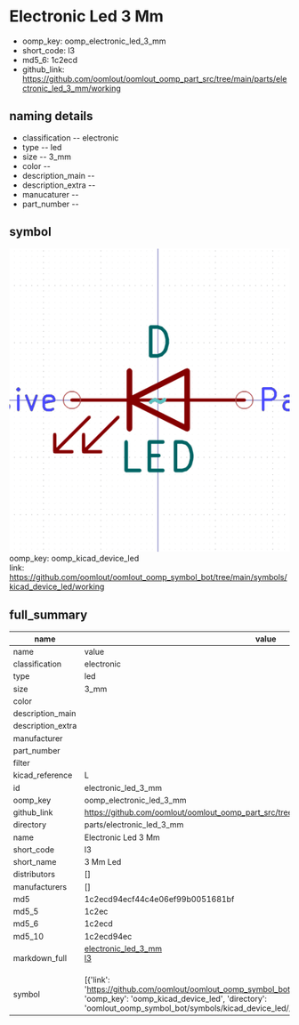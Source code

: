 # Electronic Led 3 Mm

  
* oomp_key: oomp_electronic_led_3_mm 
* short_code: l3
* md5_6: 1c2ecd  
* github_link: https://github.com/oomlout/oomlout_oomp_part_src/tree/main/parts/electronic_led_3_mm/working  
## naming details
* classification -- electronic
* type -- led
* size -- 3_mm
* color -- 
* description_main -- 
* description_extra -- 
* manucaturer -- 
* part_number -- 



## symbol

![](symbol/0/working/working_600.png)  
oomp_key: oomp_kicad_device_led  
link: https://github.com/oomlout/oomlout_oomp_symbol_bot/tree/main/symbols/kicad_device_led/working  


## full_summary
| name | value | 
| --- | --- | 
| name | value | 
| classification | electronic | 
| type | led | 
| size | 3_mm | 
| color |  | 
| description_main |  | 
| description_extra |  | 
| manufacturer |  | 
| part_number |  | 
| filter |  | 
| kicad_reference | L | 
| id | electronic_led_3_mm | 
| oomp_key | oomp_electronic_led_3_mm | 
| github_link | https://github.com/oomlout/oomlout_oomp_part_src/tree/main/parts/electronic_led_3_mm/working | 
| directory | parts/electronic_led_3_mm | 
| name | Electronic Led 3 Mm | 
| short_code | l3 | 
| short_name | 3 Mm Led | 
| distributors | [] | 
| manufacturers | [] | 
| md5 | 1c2ecd94ecf44c4e06ef99b0051681bf | 
| md5_5 | 1c2ec | 
| md5_6 | 1c2ecd | 
| md5_10 | 1c2ecd94ec | 
| markdown_full | [electronic_led_3_mm](https://github.com/oomlout/oomlout_oomp_part_src/tree/main/parts/electronic_led_3_mm/working)<br>[l3](https://github.com/oomlout/oomlout_oomp_part_src/tree/main/parts/electronic_led_3_mm/working)<br><br> | 
| symbol | [{'link': 'https://github.com/oomlout/oomlout_oomp_symbol_bot/tree/main/symbols/kicad_device_led', 'oomp_key': 'oomp_kicad_device_led', 'directory': 'oomlout_oomp_symbol_bot/symbols/kicad_device_led//working/working.kicad_sym'}] | 
